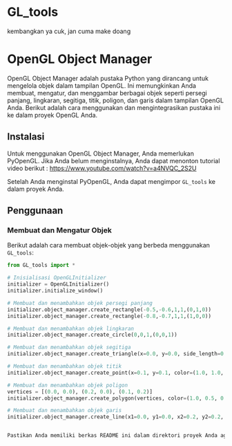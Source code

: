 # GL_tools
kembangkan ya cuk, jan cuma make doang

# OpenGL Object Manager

OpenGL Object Manager adalah pustaka Python yang dirancang untuk mengelola objek dalam tampilan OpenGL. Ini memungkinkan Anda membuat, mengatur, dan menggambar berbagai objek seperti persegi panjang, lingkaran, segitiga, titik, poligon, dan garis dalam tampilan OpenGL Anda. Berikut adalah cara menggunakan dan mengintegrasikan pustaka ini ke dalam proyek OpenGL Anda.

## Instalasi

Untuk menggunakan OpenGL Object Manager, Anda memerlukan PyOpenGL. Jika Anda belum menginstalnya, Anda dapat menonton tutorial video berikut : https://www.youtube.com/watch?v=a4NVQC_2S2U


Setelah Anda menginstal PyOpenGL, Anda dapat mengimpor `GL_tools` ke dalam proyek Anda.

## Penggunaan

### Membuat dan Mengatur Objek

Berikut adalah cara membuat objek-objek yang berbeda menggunakan `GL_tools`:

```python
from GL_tools import *

# Inisialisasi OpenGLInitializer
initializer = OpenGLInitializer()
initializer.initialize_window()

# Membuat dan menambahkan objek persegi panjang
initializer.object_manager.create_rectangle(-0.5,-0.6,1,1,(0,1,0))
initializer.object_manager.create_rectangle(-0.8,-0.7,1,1,(1,0,0))

# Membuat dan menambahkan objek lingkaran
initializer.object_manager.create_circle(0,0,1,(0,0,1))

# Membuat dan menambahkan objek segitiga
initializer.object_manager.create_triangle(x=0.0, y=0.0, side_length=0.2, color=(0.0, 1.0, 0.0))

# Membuat dan menambahkan objek titik
initializer.object_manager.create_point(x=0.1, y=0.1, color=(1.0, 1.0, 1.0))

# Membuat dan menambahkan objek poligon
vertices = [(0.0, 0.0), (0.2, 0.0), (0.1, 0.2)]
initializer.object_manager.create_polygon(vertices, color=(1.0, 0.5, 0.0))

# Membuat dan menambahkan objek garis
initializer.object_manager.create_line(x1=0.0, y1=0.0, x2=0.2, y2=0.2, color=(0.5, 0.5, 0.5))


Pastikan Anda memiliki berkas README ini dalam direktori proyek Anda agar pengguna lain dapat dengan mudah memahami cara menggunakan `ObjectManager` yang Anda buat. Selain itu, pastikan juga untuk menambahkan detail kontak atau cara berkontribusi jika Anda ingin menerima kontribusi dari pengguna lain.
